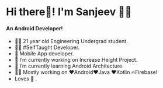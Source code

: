 # Hi there👋! I'm Sanjeev 🙋‍♂️
#### An Android Developer!
- 👨‍🎓 21 year old Engineering Undergrad student.
- 👨‍💻 #SelfTaught Developer.
- 📱 Mobile App developer.
- 🔭 I’m currently working on Increase Height Project.
- 🌱 I’m currently learning Android Architecture.
- 👨‍💻 Mostly working on ❤️Android❤️Java ❤️Kotlin 🔥Firebase!
- Loves 🎵 .


<!--
**therealsanjeev/therealsanjeev** is a ✨ _special_ ✨ repository because its `README.md` (this file) appears on your GitHub profile.


-->
